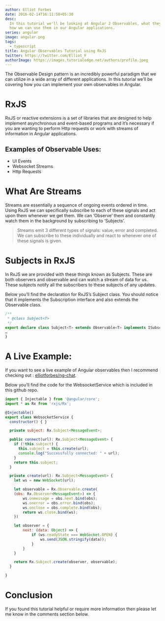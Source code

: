 ```yaml
---
author: Elliot Forbes
date: 2016-02-14T16:11:58+05:30
desc:
  In this tutorial we'll be looking at Angular 2 Observables, what they are and
  how we can use them in our Angular applications.
series: angular
image: angular.png
tags:
  - typescript
title: Angular Observables Tutorial using RxJS
twitter: https://twitter.com/Elliot_F
authorImage: https://images.tutorialedge.net/authors/profile.jpeg
---
```


The Observable Design pattern is an incredibly powerful paradigm that we can
utilize in a wide array of different applications. In this tutorial we’ll be
covering how you can implement your own observables in Angular.

# RxJS

RxJS or reactive extensions is a set of libraries that are designed to help
implement asynchronous and event-based programs and it’s necessary if you are
wanting to perform Http requests or work with streams of information in Angular
applications.

## Examples of Observable Uses:

- UI Events
- Websocket Streams
- Http Requests

# What Are Streams

Streams are essentially a sequence of ongoing events ordered in time. Using RxJS
we can specifically subscribe to each of these signals and act upon them
whenever we get them. We can ‘Observe’ them and constantly watch them in the
background by subscribing to ‘Subjects’.

> Streams emit 3 different types of signals: value, error and completed. We can
> subscribe to these individually and react to whenever one of these signals is
> given.

# Subjects in RxJS

In RxJS we are provided with these things known as Subjects. These are both
observers and observable and can watch a stream of data for us. These subjects
notify all the subscribers to these subjects of any updates.

Below you’ll find the declaration for RxJS’s Subject class. You should notice
that it implements the Subscription interface and also extends the Observable
class.

```ts
/**
 * @class Subject<T>
 */
export declare class Subject<T> extends Observable<T> implements ISubscription {
…
}
```

# A Live Example:

<div class="github-link">If you want to see a live example of Angular observables then I recommend checking out : <a href="https://github.com/elliotforbes/ng-chat">elliotforbes/ng-chat</a>.</div>

Below you’ll find the code for the WebsocketService which is included in this
github repo.

```js
import { Injectable } from '@angular/core';
import * as Rx from 'rxjs/Rx';

@Injectable()
export class WebsocketService {
  constructor() { }

  private subject: Rx.Subject<MessageEvent>;

  public connect(url): Rx.Subject<MessageEvent> {
    if (!this.subject) {
      this.subject = this.create(url);
      console.log("Successfully connected: " + url);
    }
    return this.subject;
  }

  private create(url): Rx.Subject<MessageEvent> {
    let ws = new WebSocket(url);

    let observable = Rx.Observable.create(
    (obs: Rx.Observer<MessageEvent>) => {
        ws.onmessage = obs.next.bind(obs);
        ws.onerror = obs.error.bind(obs);
        ws.onclose = obs.complete.bind(obs);
        return ws.close.bind(ws);
    })

    let observer = {
        next: (data: Object) => {
            if (ws.readyState === WebSocket.OPEN) {
                ws.send(JSON.stringify(data));
            }
        }
    }

    return Rx.Subject.create(observer, observable);
  }

}
```

# Conclusion

If you found this tutorial helpful or require more information then please let
me know in the comments section below.
